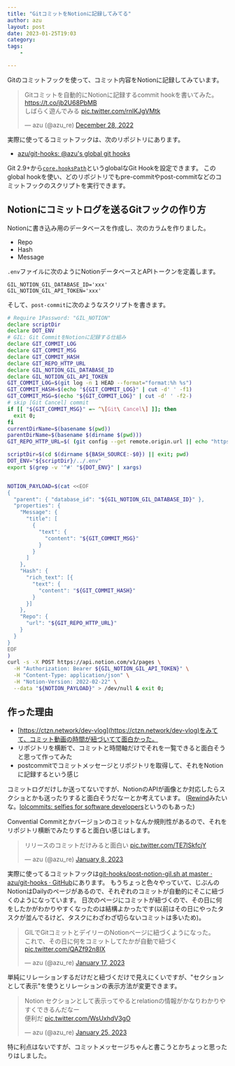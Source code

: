 ```yaml
---
title: "GitコミットをNotionに記録してみてる"
author: azu
layout: post
date: 2023-01-25T19:03
category: 
tags:
    - 

---
```


Gitのコミットフックを使って、コミット内容をNotionに記録してみています。

<blockquote class="twitter-tweet"><p lang="ja" dir="ltr">Gitコミットを自動的にNotionに記録するcommit hookを書いてみた。<a href="https://t.co/jb2U68PbMB">https://t.co/jb2U68PbMB</a><br>しばらく遊んでみる <a href="https://t.co/rnlKJgVMtk">pic.twitter.com/rnlKJgVMtk</a></p>&mdash; azu (@azu_re) <a href="https://twitter.com/azu_re/status/1607928461498396672?ref_src=twsrc%5Etfw">December 28, 2022</a></blockquote> 
<script async src="https://platform.twitter.com/widgets.js" charset="utf-8"></script> 

実際に使ってるコミットフックは、次のリポジトリにあります。

- [azu/git-hooks: @azu's global git hooks](https://github.com/azu/git-hooks)

Git 2.9+から[`core.hooksPath`](https://git-scm.com/docs/githooks)というglobalなGit Hookを設定できます。
このglobal hookを使い、どのリポジトリでもpre-commitやpost-commitなどのコミットフックのスクリプトを実行できます。

## Notionにコミットログを送るGitフックの作り方

Notionに書き込み用のデータベースを作成し、次のカラムを作りました。

- Repo
- Hash
- Message

`.env`ファイルに次のようにNotionデータベースとAPIトークンを定義します。

```
GIL_NOTION_GIL_DATABASE_ID='xxx'
GIL_NOTION_GIL_API_TOKEN='xxx'
```

そして、`post-commit`に次のようなスクリプトを書きます。

```bash
# Require 1Password: "GIL_NOTION"
declare scriptDir
declare DOT_ENV
# GIL: Git CommitをNotionに記録する仕組み
declare GIT_COMMIT_LOG
declare GIT_COMMIT_MSG
declare GIT_COMMIT_HASH
declare GIT_REPO_HTTP_URL
declare GIL_NOTION_GIL_DATABASE_ID
declare GIL_NOTION_GIL_API_TOKEN
GIT_COMMIT_LOG=$(git log -n 1 HEAD --format="format:%h %s")
GIT_COMMIT_HASH=$(echo "${GIT_COMMIT_LOG}" | cut -d' ' -f1)
GIT_COMMIT_MSG=$(echo "${GIT_COMMIT_LOG}" | cut -d' ' -f2-)
# skip [Git Cancel] commit
if [[ "${GIT_COMMIT_MSG}" =~ ^\[Git\ Cancel\] ]]; then
  exit 0;
fi
currentDirName=$(basename $(pwd))
parentDirName=$(basename $(dirname $(pwd)))
GIT_REPO_HTTP_URL=$( (git config --get remote.origin.url || echo "https://github.com/${parentDirName}/${currentDirName}") | sed -e 's/.git$//'  -e 's/^ssh:\/\/git@/https:\/\//' -e 's/^git@github.com:/https:\/\/github.com\//' )

scriptDir=$(cd $(dirname ${BASH_SOURCE:-$0}) || exit; pwd)
DOT_ENV="${scriptDir}/../.env"
export $(grep -v '^#' "${DOT_ENV}" | xargs)


NOTION_PAYLOAD=$(cat <<EOF
{
  "parent": { "database_id": "${GIL_NOTION_GIL_DATABASE_ID}" },
  "properties": {
    "Message": {
      "title": [
        {
          "text": {
            "content": "${GIT_COMMIT_MSG}"
          }
        }
      ]
    },
    "Hash": {
      "rich_text": [{
        "text": {
          "content": "${GIT_COMMIT_HASH}"
        }
      }]
    },
    "Repo": {
      "url": "${GIT_REPO_HTTP_URL}"
    }
  }
}
EOF
)
curl -s -X POST https://api.notion.com/v1/pages \
  -H "Authorization: Bearer ${GIL_NOTION_GIL_API_TOKEN}" \
  -H "Content-Type: application/json" \
  -H "Notion-Version: 2022-02-22" \
  --data "${NOTION_PAYLOAD}" > /dev/null & exit 0;
```

## 作った理由

- [https://ctzn.network/dev-vlog](https://ctzn.network/dev-vlog)をみてて、コミット動画の時間が紐づいてて面白かった。
- リポジトリを横断で、コミットと時間軸だけでそれを一覧できると面白そうと思って作ってみた
- postcommitでコミットメッセージとリポジトリを取得して、それをNotionに記録するという感じ

コミットログだけしか送ってないですが、NotionのAPIが画像とか対応したらスクショとかも送ったりすると面白そうだなーとか考えています。
([Rewind](https://www.rewind.ai/)みたいな。[lolcommits: selfies for software developers](https://lolcommits.github.io/)というのもあった)

Convential Commitとかバージョンのコミットなんか規則性があるので、それをリポジトリ横断でみたりすると面白い感じはします。

<blockquote class="twitter-tweet"><p lang="ja" dir="ltr">リリースのコミットだけみると面白い <a href="https://t.co/TE7lSkfcjY">pic.twitter.com/TE7lSkfcjY</a></p>&mdash; azu (@azu_re) <a href="https://twitter.com/azu_re/status/1612112486345633794?ref_src=twsrc%5Etfw">January 8, 2023</a></blockquote>

<script async src="https://platform.twitter.com/widgets.js" charset="utf-8"></script> 

実際に使ってるコミットフックは[git-hooks/post-notion-gil.sh at master · azu/git-hooks · GitHub](https://github.com/azu/git-hooks/blob/master/hooks/post-notion-gil.sh)にあります。
もうちょっと色々やっていて、じぶんのNotionはDailyのページがあるので、それぞれのコミットが自動的にそこに紐づくのようになっています。
日次のページにコミットが紐づくので、その日に何をしたかがわかりやすくなったのは結構よかったです(以前はその日にやったタスクが並んでるけど、タスクにわざわざ切らないコミットは多いため)。

<blockquote class="twitter-tweet"><p lang="ja" dir="ltr">GILでGitコミットとデイリーのNotionページに紐づくようになった。<br>これで、その日に何をコミットしてたかが自動で紐づく <a href="https://t.co/QAZf92n8IX">pic.twitter.com/QAZf92n8IX</a></p>&mdash; azu (@azu_re) <a href="https://twitter.com/azu_re/status/1615341003959074817?ref_src=twsrc%5Etfw">January 17, 2023</a></blockquote>

<script async src="https://platform.twitter.com/widgets.js" charset="utf-8"></script> 

単純にリレーションするだけだと紐づくだけで見えにくいですが、"セクションとして表示"を使うとリレーションの表示方法が変更できます。

<blockquote class="twitter-tweet"><p lang="ja" dir="ltr">Notion セクションとして表示ってやるとrelationの情報がかなりわかりやすくできるんだなー<br>便利だ <a href="https://t.co/WsUxhdV3gO">pic.twitter.com/WsUxhdV3gO</a></p>&mdash; azu (@azu_re) <a href="https://twitter.com/azu_re/status/1618125356422287364?ref_src=twsrc%5Etfw">January 25, 2023</a></blockquote> <script async src="https://platform.twitter.com/widgets.js" charset="utf-8"></script> 

特に利点はないですが、コミットメッセージちゃんと書こうとかちょっと思ったりはしました。